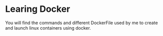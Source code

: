 # Learing Docker

You will find the commands and different DockerFile used by me to create and launch linux containers using docker.